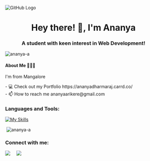 ![GitHub Logo](https://user-images.githubusercontent.com/72432803/285231570-39da5882-0dcc-4269-af11-5a0a5cbaec6b.png)

<h1 align="center">Hey there! 👋, I'm Ananya</h1>
<h3 align="center">A student with keen interest in Web Development!</h3>

<p align="left"> <img src="https://komarev.com/ghpvc/?username=ananya-a&label=Profile%20views&color=0e75b6&style=flat" alt="ananya-a" /> </p>

<h4>About Me 👩🏻‍💻</h4>
<p>I'm from Mangalore</p>
<!-- <p>💻 Check out my Portfolio https://ananyadharmaraj.carrd.co/</p>
<p>📫 How to reach me **ananyaarikere@gmail.com**</p> -->
- 💻 Check out my Portfolio https://ananyadharmaraj.carrd.co/ <br />
- 📫 How to reach me ananyaarikere@gmail.com


<h3 align="left">Languages and Tools:</h3>
<!-- <p align="left"> <a href="https://developer.android.com" target="_blank" rel="noreferrer"> <img src="https://raw.githubusercontent.com/devicons/devicon/master/icons/android/android-original-wordmark.svg" alt="android" width="40" height="40"/> </a> <a href="https://www.cprogramming.com/" target="_blank" rel="noreferrer"> <img src="https://raw.githubusercontent.com/devicons/devicon/master/icons/c/c-original.svg" alt="c" width="40" height="40"/> </a> <a href="https://www.w3schools.com/css/" target="_blank" rel="noreferrer"> <img src="https://raw.githubusercontent.com/devicons/devicon/master/icons/css3/css3-original-wordmark.svg" alt="css3" width="40" height="40"/> </a> <a href="https://www.figma.com/" target="_blank" rel="noreferrer"> <img src="https://www.vectorlogo.zone/logos/figma/figma-icon.svg" alt="figma" width="40" height="40"/> </a> <a href="https://firebase.google.com/" target="_blank" rel="noreferrer"> <img src="https://www.vectorlogo.zone/logos/firebase/firebase-icon.svg" alt="firebase" width="40" height="40"/> </a> <a href="https://git-scm.com/" target="_blank" rel="noreferrer"> <img src="https://www.vectorlogo.zone/logos/git-scm/git-scm-icon.svg" alt="git" width="40" height="40"/> </a> <a href="https://www.w3.org/html/" target="_blank" rel="noreferrer"> <img src="https://raw.githubusercontent.com/devicons/devicon/master/icons/html5/html5-original-wordmark.svg" alt="html5" width="40" height="40"/> </a> <a href="https://www.java.com" target="_blank" rel="noreferrer"> <img src="https://raw.githubusercontent.com/devicons/devicon/master/icons/java/java-original.svg" alt="java" width="40" height="40"/> </a> <a href="https://www.mysql.com/" target="_blank" rel="noreferrer"> <img src="https://raw.githubusercontent.com/devicons/devicon/master/icons/mysql/mysql-original-wordmark.svg" alt="mysql" width="40" height="40"/> </a> <a href="https://www.python.org" target="_blank" rel="noreferrer"> <img src="https://raw.githubusercontent.com/devicons/devicon/master/icons/python/python-original.svg" alt="python" width="40" height="40"/> </a> </p> -->

[![My Skills](https://skillicons.dev/icons?i=c,java,html,css,python,mysql,eclipse,firebase,vscode)](https://skillicons.dev)

<p>&nbsp;<img align="center" src="https://github-readme-stats.vercel.app/api?username=ananya-a&show_icons=true&locale=en" alt="ananya-a" /></p>



<h3 align="left">Connect with me:</h3>
<p>
  <a href="https://www.linkedin.com/in/ananya-a-128a67202/"><img src="https://img.shields.io/badge/linkedin-%230077B5.svg?&style=for-the-badge&logo=linkedin&logoColor=white" /></a>&nbsp;&nbsp;&nbsp;&nbsp;
  <a href="mailto:ananyadharmaraj19@gmail.com?subject=Olá%20Ananya"><img src="https://img.shields.io/badge/gmail-%23D14836.svg?&style=for-the-badge&logo=gmail&logoColor=white" /></a>&nbsp;&nbsp;&nbsp;&nbsp;
</p>
